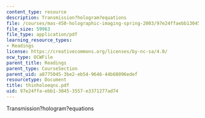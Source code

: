 ```yaml
---
content_type: resource
description: Transmission?hologram?equations
file: /courses/mas-450-holographic-imaging-spring-2003/97e24ffaebb130453557e3371277ad74_thinholoeqns.pdf
file_size: 59963
file_type: application/pdf
learning_resource_types:
- Readings
license: https://creativecommons.org/licenses/by-nc-sa/4.0/
ocw_type: OCWFile
parent_title: Readings
parent_type: CourseSection
parent_uid: a8775045-3be2-eb54-9646-44b68096edef
resourcetype: Document
title: thinholoeqns.pdf
uid: 97e24ffa-ebb1-3045-3557-e3371277ad74
---
```

Transmission?hologram?equations